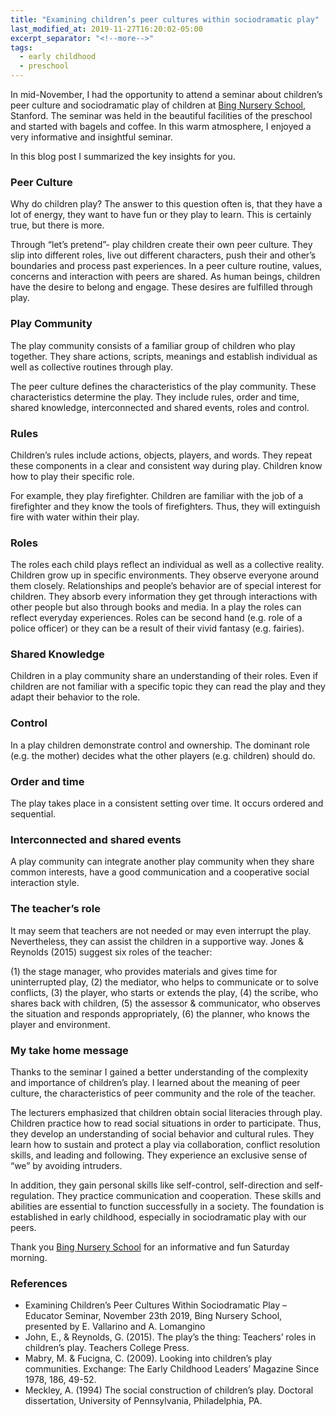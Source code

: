 ```yaml
---
title: "Examining children’s peer cultures within sociodramatic play"
last_modified_at: 2019-11-27T16:20:02-05:00
excerpt_separator: "<!--more-->"
tags:
  - early childhood 
  - preschool
---
```

In mid-November, I had the opportunity to attend a seminar about children’s peer culture and sociodramatic play of children at [Bing Nursery School](https://bingschool.stanford.edu/), Stanford. The seminar was held in the beautiful facilities of the preschool and started with bagels and coffee. In this warm atmosphere, I enjoyed a very informative and insightful seminar.
<!--more-->

In this blog post I summarized the key insights for you.

### Peer Culture

Why do children play? The answer to this question often is, that they have a lot of energy, they want to have fun or they play to learn. This is certainly true, but there is more.

Through “let’s pretend”- play children create their own peer culture. They slip into different roles, live out different characters, push their and other’s boundaries and process past experiences. In a peer culture routine, values, concerns and interaction with peers are shared. As human beings, children have the desire to belong and engage. These desires are fulfilled through play.

### Play Community

The play community consists of a familiar group of children who play together. They share actions, scripts, meanings and establish individual as well as collective routines through play.

The peer culture defines the characteristics of the play community. These characteristics determine the play. They include rules, order and time, shared knowledge, interconnected and shared events, roles and control.

### Rules

Children’s rules include actions, objects, players, and words. They repeat these components in a clear and consistent way during play. Children know how to play their specific role.

For example, they play firefighter. Children are familiar with the job of a firefighter and they know the tools of firefighters. Thus, they will extinguish fire with water within their play.

### Roles

The roles each child plays reflect an individual as well as a collective reality. Children grow up in specific environments. They observe everyone around them closely. Relationships and people’s behavior are of special interest for children. They absorb every information they get through interactions with other people but also through books and media. In a play the roles can reflect everyday experiences. Roles can be second hand (e.g. role of a police officer) or they can be a result of their vivid fantasy (e.g. fairies).

### Shared Knowledge

Children in a play community share an understanding of their roles. Even if children are not familiar with a specific topic they can read the play and they adapt their behavior to the role.

### Control

In a play children demonstrate control and ownership. The dominant role (e.g. the mother) decides what the other players (e.g. children) should do.

### Order and time

The play takes place in a consistent setting over time. It occurs ordered and sequential.

### Interconnected and shared events

A play community can integrate another play community when they share common interests, have a good communication and a cooperative social interaction style.

### The teacher’s role

It may seem that teachers are not needed or may even interrupt the play. Nevertheless, they can assist the children in a supportive way. Jones & Reynolds (2015) suggest six roles of the teacher:

(1) the stage manager, who provides materials and gives time for uninterrupted play,
(2) the mediator, who helps to communicate or to solve conflicts,
(3) the player, who starts or extends the play,
(4) the scribe, who shares back with children,
(5) the assessor & communicator, who observes the situation and responds appropriately,
(6) the planner, who knows the player and environment.

### My take home message

Thanks to the seminar I gained a better understanding of the complexity and importance of children’s play. I learned about the meaning of peer culture, the characteristics of peer community and the role of the teacher.

The lecturers emphasized that children obtain social literacies through play. Children practice how to read social situations in order to participate. Thus, they develop an understanding of social behavior and cultural rules. They learn how to sustain and protect a play via collaboration, conflict resolution skills, and leading and following. They experience an exclusive sense of “we” by avoiding intruders.

In addition, they gain personal skills like self-control, self-direction and self-regulation. They practice communication and cooperation. These skills and abilities are essential to function successfully in a society. The foundation is established in early childhood, especially in sociodramatic play with our peers.

Thank you [Bing Nursery School](https://bingschool.stanford.edu/) for an informative and fun Saturday morning.

### References
* Examining Children’s Peer Cultures Within Sociodramatic Play – Educator Seminar, November 23th 2019, Bing Nursery School, presented by E. Vallarino and A. Lomangino
* John, E., & Reynolds, G. (2015). The play’s the thing: Teachers’ roles in children’s play. Teachers College Press.
* Mabry, M. & Fucigna, C. (2009). Looking into children’s play communities. Exchange: The Early Childhood Leaders’ Magazine Since 1978, 186, 49-52.
* Meckley, A. (1994) The social construction of children’s play. Doctoral dissertation, University of Pennsylvania, Philadelphia, PA.
